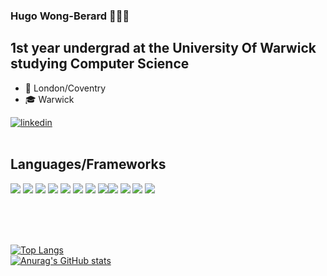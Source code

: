 ### Hugo **Wong-Berard** 👋👋👋

## 1st year undergrad at the University Of Warwick studying Computer Science

- 📍 London/Coventry
- 🎓 Warwick
  <br />

<!-- [<img align="left" alt="linkedin" width="60px" src="https://img.icons8.com/doodle/480/000000/linkedin--v2.png" />][linkedin] -->
<a href="https://linkedin.com/in/hugo-wb/" target="_blank">
<img src="https://img.shields.io/static/v1?label=&message=Linkedin&color=0077B5&logo=LinkedIn&logoColor=white&link=https://linkedin.com/in/hugo-wb/&logoWidth=40" alt="linkedin"/> 
</a>
<br />
<br />

## Languages/Frameworks

<!-- SOURCE: -->

<!-- Made with shields.io and simpleicons.org -->

<!-- <img src="https://img.shields.io/static/v1?label=&message=TypeScript&color=007ACC&logo=typescript&logoColor=white" />
<img src="https://img.shields.io/static/v1?label=&message=React&color=61DAFB&logo=react&logoColor=black" />
<img src="https://img.shields.io/static/v1?label=&message=Node.js&color=339933&logo=node.js&logoColor=white" />
<img src="https://img.shields.io/static/v1?label=&message=PostgreSQL&color=336791&logo=PostgreSQL&logoColor=white" />
<img src="https://img.shields.io/static/v1?label=&message=Git&color=F05032&logo=git&logoColor=white" />
<img src="https://img.shields.io/static/v1?label=&message=GitHub&color=181717&logo=github&logoColor=white" />
<img src="https://img.shields.io/static/v1?label=&message=Visual%20Studio%20Code&color=007ACC&logo=visual-studio-code&logoColor=white" />
<img src="https://img.shields.io/static/v1?label=&message=Python&color=3776AB&logo=python&logoColor=white" />
<img src="https://img.shields.io/static/v1?label=&message=Notion&color=000000&logo=Notion&logoColor=white" />
<img src="https://img.shields.io/static/v1?label=&message=Java&color=007396&logo=java&logoColor=white" />
<img src="https://img.shields.io/static/v1?label=&message=Spring&color=6DB33F&logo=spring&logoColor=white" />
<img src="https://img.shields.io/static/v1?label=&message=GraphQL&color=E10098&logo=GraphQL&logoColor=white" /> -->

<!-- OUTPUT: -->

<img src="https://img.shields.io/static/v1?label=&message=TypeScript&color=007ACC&logo=typescript&logoColor=white" /> <img src="https://img.shields.io/static/v1?label=&message=React&color=61DAFB&logo=react&logoColor=black" /> <img src="https://img.shields.io/static/v1?label=&message=Node.js&color=339933&logo=node.js&logoColor=white" /> <img src="https://img.shields.io/static/v1?label=&message=PostgreSQL&color=336791&logo=PostgreSQL&logoColor=white" /> <img src="https://img.shields.io/static/v1?label=&message=GraphQL&color=E10098&logo=GraphQL&logoColor=white" /> <img src="https://img.shields.io/static/v1?label=&message=Git&color=F05032&logo=git&logoColor=white" /> <img src="https://img.shields.io/static/v1?label=&message=GitHub&color=181717&logo=github&logoColor=white" /> <img src="https://img.shields.io/static/v1?label=&message=Visual%20Studio%20Code&color=007ACC&logo=visual-studio-code&logoColor=white" /><img src="https://img.shields.io/static/v1?label=&message=Python&color=3776AB&logo=python&logoColor=white" /> <img src="https://img.shields.io/static/v1?label=&message=Notion&color=000000&logo=Notion&logoColor=white" /> <img src="https://img.shields.io/static/v1?label=&message=Java&color=007396&logo=java&logoColor=white" />
<img src="https://img.shields.io/static/v1?label=&message=Spring&color=6DB33F&logo=spring&logoColor=white" />

<br />
<br />
<!-- [![Anurag's github stats](https://github-readme-stats.vercel.app/api?username=hugo-wb&show_icons=true)](https://github.com/anuraghazra/github-readme-stats) -->
<br />

[![Top Langs](https://github-readme-stats.vercel.app/api/top-langs/?username=hugo-wb&layout=compact)](https://github.com/anuraghazra/github-readme-stats)
<br />
[![Anurag's GitHub stats](https://github-readme-stats.vercel.app/api?username=hugo-wb)](https://github.com/anuraghazra/github-readme-stats)

[website]: http://hugo-wb.github.io/hugo-wb
[linkedin]: https://www.linkedin.com/in/hugo-wong-berard-4499b91a0/
